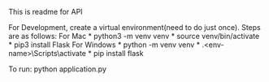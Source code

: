 This is readme for API

For Development, create a virtual environment(need to do just once). Steps are as follows: 
For Mac
    * python3 -m venv venv
    * source venv/bin/activate
    * pip3 install Flask
For Windows
    * python -m venv venv <path>
    * .\<env-name>\Scripts\activate
    * pip install flask


To run:
python application.py